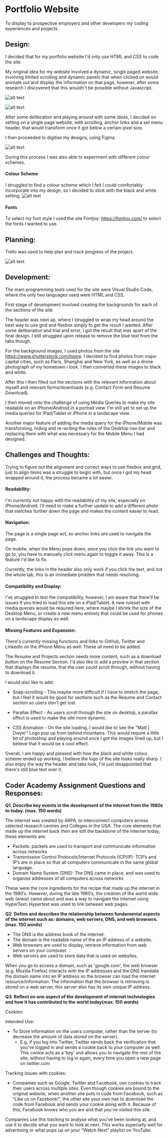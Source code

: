 # **Portfolio Website** 
To display to prospective employers and other developers my coding experiences and projects. 

## **Design:**
I decided that for my portfolio website I'd only use HTML and CSS to code the site. 

My original idea for my website involved a dynamic, single paged website, involving limited scrolling and dynamic panels that when clicked on would animate out and display the information on that page, however, after some research I discovered that this wouldn't be possible without Javascript.

![alt text](./src/ReadMe/DWG1.1.jpg "Desktop Sketch!")

![alt text](./src/ReadMe/DWG2.jpg "Mobile Sketch!")

After some delibiration and playing around with some ideas, I decided on setting on a single page website, with scrolling, anchor links and a set menu header, that would transform once it got below a certain pixel size.

I then proceeded to digitise my designs, using Figma. 

![alt text](./src/ReadMe/FIGMA7.png "Digitised Design!")

During this process I was also able to experiment with different colour schemes. 

#### Colour Scheme

I struggled to find a colour scheme which I felt I could comfortably incorporate into my design, so I decided to stick with the black and white setting.
![alt text](./src/ReadMe/FIGMA8.png "Colour Scheme Testing!")

#### Fonts
To select my font style I used the site Fontjoy: https://fontjoy.com/ to select the fonts I wanted to use.

## **Planning:**

Trello was used to help plan and track progress of the project. 

![alt text](./src/ReadMe/Trello1.png "Trello!")

## **Development:**
The main programming tools used for the site were Visual Studio Code, where the only two languages used were HTML and CSS. 

First stage of development involved creating the backgrounds for each of the sections of the site. 

The header was next up, where I struggled to wrap my head around the best way to use grid and flexbox simply to get the result I wanted. After some deliberation and trial and error, I got the result that was apart of the final design. I still struggled upon release to remove the blue text from the tabs though. 

For the background images, I used photos from the site https://www.shutterstock.com/home. I decided to find photos from major capital cities, such as Paris, Shanghai and New York, as well as a drone photograph of my hometown I took. I then converted these images to black and white. 

After this I then filled out the sections with the relevant information about myself and relevant forms/downloads (e.g. Contact Form and Resume Download).

I then moved onto the challenge of using Media Queries to make my site readable on an iPhone/Android in a portrait view. 
I'm still yet to set up the media queries for iPad/Tablet or iPhone in a landscape view.

Another major feature of adding the media query for the iPhone/Mobile was transforming, hiding and re-writing the rules of the Desktop nav-bar and replacing them with what was necessary for the Mobile Menu I had designed.

## **Challenges and Thoughts:**
Trying to figure out the alignment and correct ways to use flexbox and grid, just to align items was a struggle to begin with, but once I got my head wrapped around it, the process became a lot easier. 

#### Readability:
I'm currently not happy with the readability of my site, especially on iPhone/Android. I'll need to make a further update to add a different photo that stetches further down the page and makes the content easier to read. 

#### Navigation: 
The page is a single page act, so anchor links are used to navigate the page. 

On mobile, when the Menu pops down, once you click the link you want to go to, you have to manually click menu again to toggle it away. This is a feature I'd like to fix.

Currently, the links in the header also only work if you click the text, and not the whole tab, this is an immediate problem that needs resolving.

#### Compatibility and Display:

I've struggled to test the compatibility, however, I am aware that there'll be issues if you tried to load this site on a iPad/Tablet. A new ruleset with media queries would be required here, where maybe I shrink the size of the Desktop Menu, or create a new menu entirely that could be used for phones on a landscape display as well.

#### Missing Features and Expansion:
There's currently missing functions and links to GitHub, Twitter and LinkedIn on the iPhone Menu as well. These all need to be added.  

The Resume and Projects section needs more content, such as a download button on the Resume Section. I'd also like to add a preview in that section that displays the resume, that the user could scroll through, without having to download it. 

I would also like to add: 
* Snap-scrolling - This maybe more difficult if I have to stretch the page, but I feel it would be good for sections such as the Resume and Contact section so users don't get lost

* Parallax Effect - As users scroll through the site on desktop, a parallax effect is used to make the site more dynamic. 

* CSS Animation - On the site loading, I would like to see the "Matt | Dwyer" Logo pop up from behind mountains. This would require a little bit of photoshop and playing around once I got the images lined up, but I believe that it would be a cool effect.

Overall, I am happy and pleased with how the black and white colour scheme ended up working. I believe the logo of the site looks really sharp. I also enjoy the way the header and tabs look, I'm just disappointed that there's still blue text over it.


## Coder Academy Assignment Questions and Responses:

**Q1. Describe key events in the development of the internet from the 1980s to today. (max. 150 words)** 

The internet was created by ARPA, to interconnect computers across selected research centres and Colleges in the USA. The core elements that made up the internet back then are still the backbone of the internet today, these elements are: 
- Packets: packets are used to transport and communicate information across networks
- Transmission Control Protocols/Internet Protocols (ICP/IP): TCP’s and IP’s are in place so that all computers communicate in the same global language.
- Domain Name System (DNS): The DNS came in place, and was used to organise addresses of all computers across networks

These were the core ingredients for the recipe that made up the internet in the 1980’s. 
However, during the late 1980’s, the creation of the world wide web (www) came about and was a way to navigate the internet using HyperText. Hypertext was used to link between web pages. 

**Q2. Define and describes the relationship between fundamental aspects of the  internet such as: domains, web servers, DNS, and web browsers. (max. 150 words)**

- The DNS is the address book of the internet. 
- The domain is the readable name of the an IP address of a website. 
- Web browsers are used to display, retrieve information from web servers on your computer.
- Web servers are used to store data that is used on websites. 

When you go to access a domain, such as 'google.com', the web browser (e.g. Mozilla Firefox) interacts with the IP addresses and the DNS translate the domain name into an IP address so the browser can load the internet resource/information. The information that the browser is retrieving is stored on a web server, this server also has its own unique IP address.

**Q3. Reflect on one aspect of the development of internet technologies and how it has contributed to the world today(max. 150 words)**

Cookies: 

Intended Use: 

- To Store information on the users computer, rather than the server (to decrease the amount of data stored on the server). 
    - E.g. if you log into Twitter, Twitter sends back the verification that you’ve logged in and sends a cookie back to your computer as well. This cookie acts as a ‘key’ and allows you to navigate the rest of the site, without having to log in again, every time you open a new page on twitter.com

Tracking issues with cookies:

- Companies such as Google, Twitter and Facebook, use cookies to track their users across multiple sites. Even though cookies are bound to the original website, when another site puts in code from Facebook, such as “Like us on Facebook!”, the other site your own has to download the code from Facebook and sends your cookie along with it. Because of this, Facebook knows who you are and that you’ve visited this site. 

Companies use this tracking to analyse what you’ve been looking at, and use it to decide what you want to look at next. This works especially well for advertising or what pops up on your “Watch Next” playlist on YouTube. 


